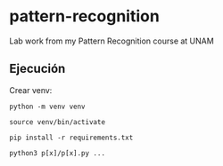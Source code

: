 # pattern-recognition

Lab work from my Pattern Recognition course at UNAM


## Ejecución

Crear venv:

`python -m venv venv`

`source venv/bin/activate`

`pip install -r requirements.txt`

`python3 p[x]/p[x].py ...`
